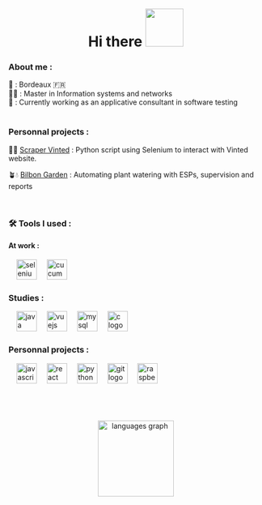 <div align="center">
<h1 align="center">Hi there
<img src="https://media.tenor.com/SNL9_xhZl9oAAAAi/waving-hand-joypixels.gif" height="75">
</h1>
</div>

<div>

<h3>About me : </h3>
📍 : Bordeaux 🇫🇷<br>
🧑‍🎓 : Master in Information systems and networks<br>
🏢 : Currently working as an applicative consultant in software testing
</div><br>



<div>

<h3>Personnal projects :</h3>

👕🤖 [Scraper Vinted](https://github.com/Yuccao/ScraperV) : Python script using Selenium to interact with Vinted website.

🪴💧 [Bilbon Garden](https://github.com/Yuccao/BilbonGarden) : Automating plant watering with ESPs, supervision and reports

</div><br>



<div>

<h3>🛠 Tools I used :️</h3>

<h4>At work :</h4>

<img width="12" />
<img src="https://cdn.jsdelivr.net/gh/devicons/devicon/icons/selenium/selenium-original.svg" height="40" alt="selenium logo"  />
<img width="12" />
<img src="https://cdn.jsdelivr.net/gh/devicons/devicon/icons/cucumber/cucumber-plain.svg" height="40" alt="cucumber logo"  />

    
<h3>Studies :</h3>

<img width="12" />
<img src="https://cdn.jsdelivr.net/gh/devicons/devicon/icons/java/java-original.svg" height="40" alt="java logo"  />
<img width="12" />
<img src="https://cdn.jsdelivr.net/gh/devicons/devicon/icons/vuejs/vuejs-original.svg" height="40" alt="vuejs logo"  />
<img width="12" />
<img src="https://cdn.jsdelivr.net/gh/devicons/devicon/icons/mysql/mysql-original.svg" height="40" alt="mysql logo"  />
<img width="12" />
<img src="https://cdn.jsdelivr.net/gh/devicons/devicon/icons/c/c-original.svg" height="40" alt="c logo"  />

<h3>Personnal projects :</h3>

<img width="12" />
<img src="https://cdn.jsdelivr.net/gh/devicons/devicon/icons/javascript/javascript-original.svg" height="40" alt="javascript logo"  />
<img width="12" />
<img src="https://cdn.jsdelivr.net/gh/devicons/devicon/icons/react/react-original.svg" height="40" alt="react logo"  />
<img width="12" />
<img src="https://cdn.jsdelivr.net/gh/devicons/devicon/icons/python/python-original.svg" height="40" alt="python logo"  />
<img width="12" />
<img src="https://cdn.jsdelivr.net/gh/devicons/devicon/icons/git/git-original.svg" height="40" alt="git logo"  />
<img width="12" />
<img src="https://cdn.jsdelivr.net/gh/devicons/devicon/icons/raspberrypi/raspberrypi-original.svg" height="40" alt="raspberrypi logo"  />

</div>

###
<br><br>

<div align="center">
  <img src="https://github-readme-stats.vercel.app/api/top-langs?username=yuccao&locale=en&hide_title=false&layout=compact&card_width=320&langs_count=5&theme=dracula&hide_border=false&order=2" height="150" alt="languages graph"  />
</div>
